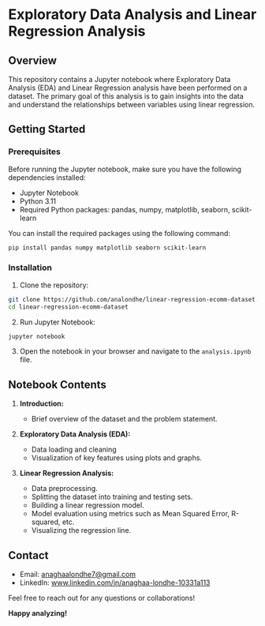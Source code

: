 
# Exploratory Data Analysis and Linear Regression Analysis

## Overview

This repository contains a Jupyter notebook where Exploratory Data Analysis (EDA) and Linear Regression analysis have been performed on a dataset. The primary goal of this analysis is to gain insights into the data and understand the relationships between variables using linear regression.

## Getting Started

### Prerequisites

Before running the Jupyter notebook, make sure you have the following dependencies installed:

- Jupyter Notebook
- Python 3.11
- Required Python packages: pandas, numpy, matplotlib, seaborn, scikit-learn

You can install the required packages using the following command:

```bash
pip install pandas numpy matplotlib seaborn scikit-learn
```

### Installation

1. Clone the repository:

```bash
git clone https://github.com/analondhe/linear-regression-ecomm-dataset.git
cd linear-regression-ecomm-dataset
```

2. Run Jupyter Notebook:

```bash
jupyter notebook
```

3. Open the notebook in your browser and navigate to the `analysis.ipynb` file.

## Notebook Contents

1. **Introduction:**
    - Brief overview of the dataset and the problem statement.

2. **Exploratory Data Analysis (EDA):**
    - Data loading and cleaning
    - Visualization of key features using plots and graphs.

3. **Linear Regression Analysis:**
    - Data preprocessing.
    - Splitting the dataset into training and testing sets.
    - Building a linear regression model.
    - Model evaluation using metrics such as Mean Squared Error, R-squared, etc.
    - Visualizing the regression line.


## Contact

- Email: anaghaalondhe7@gmail.com
- LinkedIn: www.linkedin.com/in/anaghaa-londhe-10331a113

Feel free to reach out for any questions or collaborations!

**Happy analyzing!**
